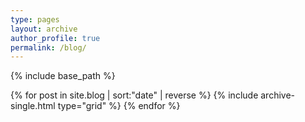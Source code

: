 ```yaml
---
type: pages
layout: archive
author_profile: true
permalink: /blog/
---
```


{% include base_path %}

<div class="grid__wrapper">
  {% for post in site.blog | sort:"date" | reverse %}
    {% include archive-single.html type="grid" %}
  {% endfor %}
</div>
